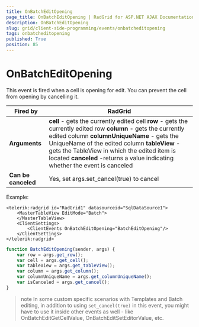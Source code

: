 ```yaml
---
title: OnBatchEditOpening
page_title: OnBatchEditOpening | RadGrid for ASP.NET AJAX Documentation
description: OnBatchEditOpening
slug: grid/client-side-programming/events/onbatcheditopening
tags: onbatcheditopening
published: True
position: 85
---
```


# OnBatchEditOpening

This event is fired when a cell is opening for edit. You can prevent the cell from opening by cancelling it.


|  **Fired by**  | RadGrid |
| ------ | ------ |
| **Arguments** | **cell** - gets the currently edited cell **row** - gets the currently edited row **column** - gets the currently edited column **columnUniqueName** - gets the UniqueName of the edited column **tableView** - gets the TableView in which the edited item is located **canceled** -returns a value indicating whether the event is canceled|
| **Can be canceled** |Yes, set args.set_cancel(true) to cancel|

Example:

````ASP.NET
<telerik:radgrid id="RadGrid1" datasourceid="SqlDataSource1">
    <MasterTableView EditMode="Batch">
    </MasterTableView>
    <ClientSettings>
        <ClientEvents OnBatchEditOpening="BatchEditOpening"/>
    </ClientSettings>
</telerik:radgrid>
````

````JavaScript
function BatchEditOpening(sender, args) {
    var row = args.get_row();
    var cell = args.get_cell();
    var tableView = args.get_tableView();
    var column = args.get_column();
    var columnUniqueName = args.get_columnUniqueName();
    var isCanceled = args.get_cancel();
}
````

>note In some custom specific scenarios with Templates and Batch editing, in addition to using `set_cancel(true)` in this event, you might have to use it inside other events as well - like OnBatchEditGetCellValue, OnBatchEditSetEditorValue, etc.

